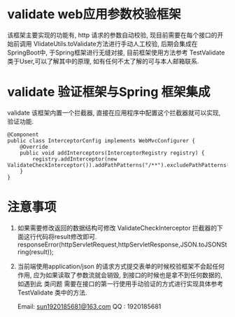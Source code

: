 # validate web应用参数校验框架
该框架主要实现的功能有, http 请求的参数自动校验, 现目前需要在每个接口的开始前调用
VlidateUtils.toValidate方法进行手动人工校验, 后期会集成在SpringBoot中, 于Spring框架进行无缝对接, 目前框架使用方法参考 TestValidate类于User,可以了解其中的原理, 如有任何不太了解的可与本人邮箱联系. 

# validate 验证框架与Spring 框架集成

validate 该框架内置一个拦截器, 直接在应用程序中配置这个拦截器就可以实现, 验证功能.

    @Component
    public class InterceptorConfig implements WebMvcConfigurer {
        @Override
        public void addInterceptors(InterceptorRegistry registry) {
            registry.addInterceptor(new ValidateCheckInterceptor()).addPathPatterns("/**").excludePathPatterns("/a.do");
        }
    }

# 注意事项

1. 如果需要修改返回的数据结构可修改 ValidateCheckInterceptor 拦截器的下面这行代码将result修改即可.
    responseError(httpServletRequest,httpServletResponse,JSON.toJSONString(result));
2. 当前端使用application/json 的请求方式提交表单的时候校验框架不会起任何作用, 应为如果读取了参数流就会销毁, 到接口的时候也是拿不到任何数据的, 如遇到此    类问题 需要在接口的第一行使用手动验证的方式进行实现具体参考 TestValidate 类中的方法. 




    Email: sun1920185681@163.com
    QQ   : 1920185681
